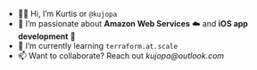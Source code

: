 - 👋🏻 Hi, I’m Kurtis or ```@kujopa```
- 👀 I’m passionate about **Amazon Web Services** ☁️ and **iOS app development** 🍎
- 🌱 I’m currently learning ```terraform.at.scale```
- 📫 Want to collaborate? Reach out _kujopa@outlook.com_
